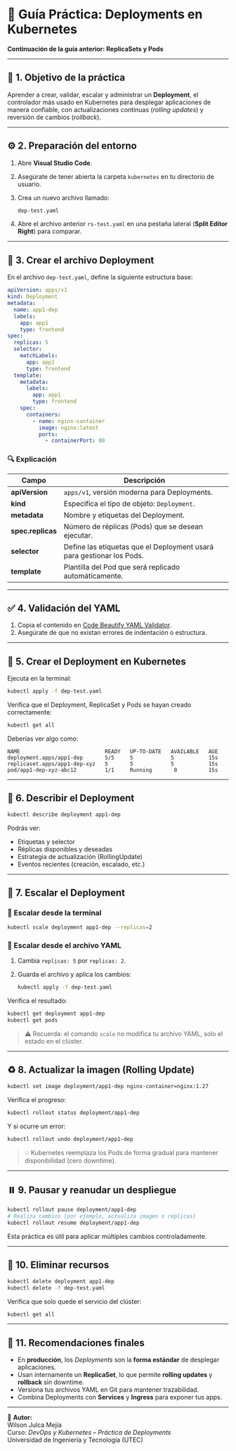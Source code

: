 # 🚀 Guía Práctica: Deployments en Kubernetes

**Continuación de la guía anterior: ReplicaSets y Pods**

---

## 🎯 1. Objetivo de la práctica

Aprender a crear, validar, escalar y administrar un **Deployment**, el controlador más usado en Kubernetes para desplegar aplicaciones de manera confiable, con actualizaciones continuas (*rolling updates*) y reversión de cambios (*rollback*).

---

## ⚙️ 2. Preparación del entorno

1. Abre **Visual Studio Code**.
2. Asegúrate de tener abierta la carpeta `kubernetes` en tu directorio de usuario.
3. Crea un nuevo archivo llamado:

   ```bash
   dep-test.yaml
   ```

4. Abre el archivo anterior `rs-test.yaml` en una pestaña lateral (**Split Editor Right**) para comparar.

---

## 📘 3. Crear el archivo Deployment

En el archivo `dep-test.yaml`, define la siguiente estructura base:

```yaml
apiVersion: apps/v1
kind: Deployment
metadata:
  name: app1-dep
  labels:
    app: app1
    type: frontend
spec:
  replicas: 5
  selector:
    matchLabels:
      app: app1
      type: frontend
  template:
    metadata:
      labels:
        app: app1
        type: frontend
    spec:
      containers:
        - name: nginx-container
          image: nginx:latest
          ports:
            - containerPort: 80
```

### 🔍 Explicación

| Campo | Descripción |
|-------|--------------|
| **apiVersion** | `apps/v1`, versión moderna para Deployments. |
| **kind** | Especifica el tipo de objeto: `Deployment`. |
| **metadata** | Nombre y etiquetas del Deployment. |
| **spec.replicas** | Número de réplicas (Pods) que se desean ejecutar. |
| **selector** | Define las etiquetas que el Deployment usará para gestionar los Pods. |
| **template** | Plantilla del Pod que será replicado automáticamente. |

---

## ✅ 4. Validación del YAML

1. Copia el contenido en [Code Beautify YAML Validator](https://codebeautify.org/yaml-validator).
2. Asegúrate de que no existan errores de indentación o estructura.

---

## 🚀 5. Crear el Deployment en Kubernetes

Ejecuta en la terminal:

```bash
kubectl apply -f dep-test.yaml
```

Verifica que el Deployment, ReplicaSet y Pods se hayan creado correctamente:

```bash
kubectl get all
```

Deberías ver algo como:

```
NAME                           READY   UP-TO-DATE   AVAILABLE   AGE
deployment.apps/app1-dep       5/5     5            5           15s
replicaset.apps/app1-dep-xyz   5       5            5           15s
pod/app1-dep-xyz-abc12         1/1     Running       0          15s
```

---

## 🔎 6. Describir el Deployment

```bash
kubectl describe deployment app1-dep
```

Podrás ver:
- Etiquetas y selector
- Réplicas disponibles y deseadas
- Estrategia de actualización (RollingUpdate)
- Eventos recientes (creación, escalado, etc.)

---

## 🔄 7. Escalar el Deployment

### 🔼 Escalar desde la terminal

```bash
kubectl scale deployment app1-dep --replicas=2
```

### 🔽 Escalar desde el archivo YAML

1. Cambia `replicas: 5` por `replicas: 2`.
2. Guarda el archivo y aplica los cambios:

   ```bash
   kubectl apply -f dep-test.yaml
   ```

Verifica el resultado:

```bash
kubectl get deployment app1-dep
kubectl get pods
```

> ⚠️ Recuerda: el comando `scale` no modifica tu archivo YAML, solo el estado en el clúster.

---

## ♻️ 8. Actualizar la imagen (Rolling Update)

```bash
kubectl set image deployment/app1-dep nginx-container=nginx:1.27
```

Verifica el progreso:

```bash
kubectl rollout status deployment/app1-dep
```

Y si ocurre un error:

```bash
kubectl rollout undo deployment/app1-dep
```

> 💡 Kubernetes reemplaza los Pods de forma gradual para mantener disponibilidad (cero downtime).

---

## ⏸️ 9. Pausar y reanudar un despliegue

```bash
kubectl rollout pause deployment/app1-dep
# Realiza cambios (por ejemplo, actualiza imagen o réplicas)
kubectl rollout resume deployment/app1-dep
```

Esta práctica es útil para aplicar múltiples cambios controladamente.

---

## 🧹 10. Eliminar recursos

```bash
kubectl delete deployment app1-dep
kubectl delete -f dep-test.yaml
```

Verifica que solo quede el servicio del clúster:

```bash
kubectl get all
```

---

## 🧠 11. Recomendaciones finales

- En **producción**, los *Deployments* son la **forma estándar** de desplegar aplicaciones.
- Usan internamente un **ReplicaSet**, lo que permite **rolling updates** y **rollback** sin downtime.
- Versiona tus archivos YAML en Git para mantener trazabilidad.
- Combina Deployments con **Services** y **Ingress** para exponer tus apps.

---

📘 **Autor:**  
Wilson Julca Mejía  
Curso: *DevOps y Kubernetes – Práctica de Deployments*  
Universidad de Ingeniería y Tecnología (UTEC)
